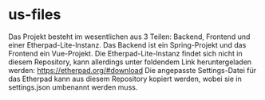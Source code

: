 # us-files
Das Projekt besteht im wesentlichen aus 3 Teilen: Backend, Frontend und einer Etherpad-Lite-Instanz. 
Das Backend ist ein Spring-Projekt und das Frontend ein Vue-Projekt.
Die Etherpad-Lite-Instanz findet sich nicht in diesem Repository, kann allerdings unter foldendem Link heruntergeladen werden: https://etherpad.org/#download
Die angepasste Settings-Datei für das Etherpad kann aus diesem Repository kopiert werden, wobei sie in settings.json umbenannt werden muss.
